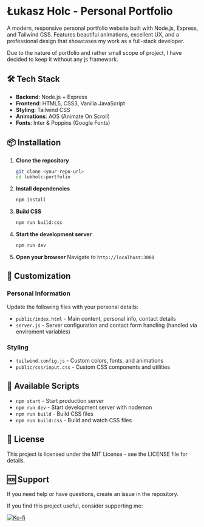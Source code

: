 # Łukasz Holc - Personal Portfolio

A modern, responsive personal portfolio website built with Node.js, Express, and Tailwind CSS. Features beautiful animations, excellent UX, and a professional design that showcases my work as a full-stack developer.

Due to the nature of portfolio and rather small scope of project, I have decided to keep it without any js framework.

## 🛠️ Tech Stack

- **Backend**: Node.js + Express
- **Frontend**: HTML5, CSS3, Vanilla JavaScript
- **Styling**: Tailwind CSS
- **Animations**: AOS (Animate On Scroll)
- **Fonts**: Inter & Poppins (Google Fonts)

## 📦 Installation

1. **Clone the repository**

   ```bash
   git clone <your-repo-url>
   cd lukholc-portfolio
   ```

2. **Install dependencies**

   ```bash
   npm install
   ```

3. **Build CSS**

   ```bash
   npm run build:css
   ```

4. **Start the development server**

   ```bash
   npm run dev
   ```

5. **Open your browser**
   Navigate to `http://localhost:3000`

## 🎨 Customization

### Personal Information

Update the following files with your personal details:

- `public/index.html` - Main content, personal info, contact details
- `server.js` - Server configuration and contact form handling (handled via enviroment variables)

### Styling

- `tailwind.config.js` - Custom colors, fonts, and animations
- `public/css/input.css` - Custom CSS components and utilities

## 🔧 Available Scripts

- `npm start` - Start production server
- `npm run dev` - Start development server with nodemon
- `npm run build` - Build CSS files
- `npm run build:css` - Build and watch CSS files

## 📄 License

This project is licensed under the MIT License - see the LICENSE file for details.

## 🆘 Support

If you need help or have questions, create an issue in the repository.

If you find this project useful, consider supporting me:

[![Ko-fi](https://ko-fi.com/img/githubbutton_sm.svg)](https://ko-fi.com/lukaszholc)
